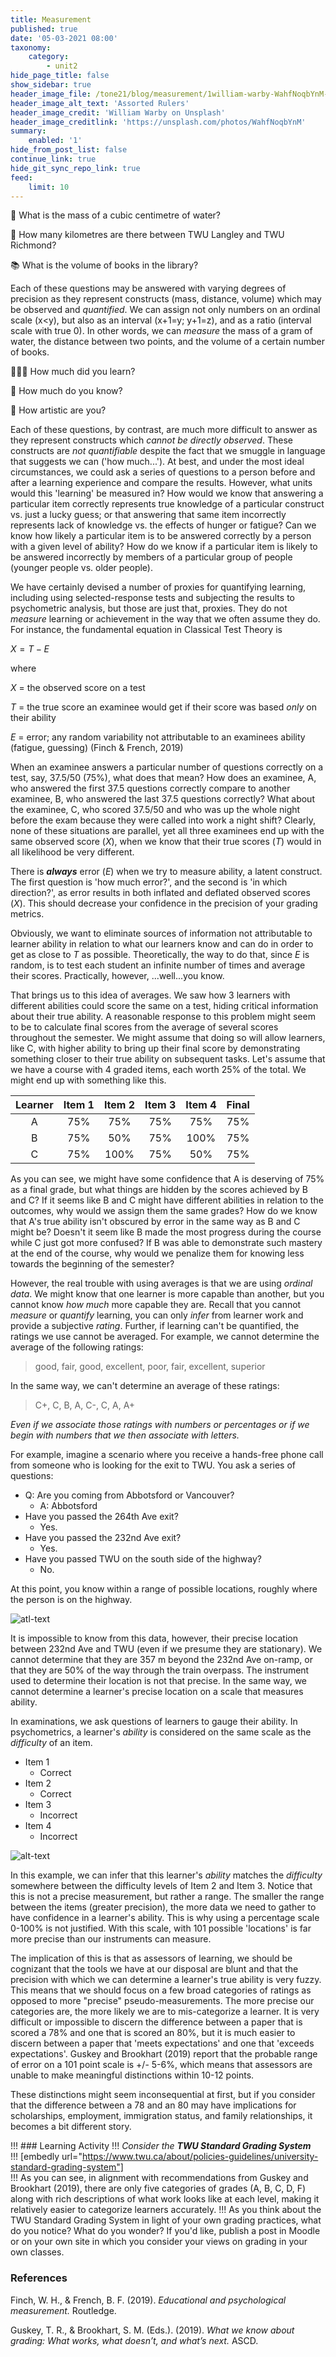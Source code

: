 ```yaml
---
title: Measurement
published: true
date: '05-03-2021 08:00'
taxonomy:
    category:
        - unit2
hide_page_title: false
show_sidebar: true
header_image_file: /tone21/blog/measurement/1william-warby-WahfNoqbYnM-unsplash.jpg
header_image_alt_text: 'Assorted Rulers'
header_image_credit: 'William Warby on Unsplash'
header_image_creditlink: 'https://unsplash.com/photos/WahfNoqbYnM'
summary:
    enabled: '1'
hide_from_post_list: false
continue_link: true
hide_git_sync_repo_link: true
feed:
    limit: 10
---
```


🌊 What is the mass of a cubic centimetre of water?

📏 How many kilometres are there between TWU Langley and TWU Richmond?

📚 What is the volume of books in the library?

Each of these questions may be answered with varying degrees of precision as they represent constructs (mass, distance, volume) which may be observed and *quantified*. We can assign not only numbers on an ordinal scale (x<y), but also as an interval (x+1=y; y+1=z), and as a ratio (interval scale with true 0). In other words, we can *measure* the mass of a gram of water, the distance between two points, and the volume of a certain number of books.

👩🏾‍🎓 How much did you learn?

📖 How much do you know?

🎨 How artistic are you?

Each of these questions, by contrast, are much more difficult to answer as they represent constructs which *cannot be directly observed*. These constructs are *not quantifiable* despite the fact that we smuggle in language that suggests we can ('how much...'). At best, and under the most ideal circumstances, we could ask a series of questions to a person before and after a learning experience and compare the results. However, what units would this 'learning' be measured in? How would we know that answering a particular item correctly represents true knowledge of a particular construct vs. just a lucky guess; or that answering that same item incorrectly represents lack of knowledge vs. the effects of hunger or fatigue? Can we know how likely a particular item is to be answered correctly by a person with a given level of ability? How do we know if a particular item is likely to be answered incorrectly by members of a particular group of people (younger people vs. older people).

We have certainly devised a number of proxies for quantifying learning, including using selected-response tests and subjecting the results to psychometric analysis, but those are just that, proxies. They do not *measure* learning or achievement in the way that we often assume they do. For instance, the fundamental equation in Classical Test Theory is

$X=T-E$

where

$X$ = the observed score on a test

$T$ = the true score an examinee would get if their score was based *only* on their ability

$E$ = error; any random variability not attributable to an examinees ability (fatigue, guessing) (Finch & French, 2019)

When an examinee answers a particular number of questions correctly on a test, say, 37.5/50 (75%), what does that mean? How does an examinee, A, who answered the first 37.5 questions correctly compare to another examinee, B, who answered the last 37.5 questions correctly? What about the examinee, C, who scored 37.5/50 and who was up the whole night before the exam because they were called into work a night shift? Clearly, none of these situations are parallel, yet all three examinees end up with the same observed score ($X$), when we know that their true scores ($T$) would in all likelihood be very different.

There is ***always*** error ($E$) when we try to measure ability, a latent construct. The first question is 'how much error?', and the second is 'in which direction?', as error results in both inflated and deflated observed scores ($X$). This should decrease your confidence in the precision of your grading metrics.

Obviously, we want to eliminate sources of information not attributable to learner ability in relation to what our learners know and can do in order to get as close to $T$ as possible. Theoretically, the way to do that, since $E$ is random, is to test each student an infinite number of times and average their scores. Practically, however, ...well...you know.

That brings us to this idea of averages. We saw how 3 learners with different abilities could score the same on a test, hiding critical information about their true ability. A reasonable response to this problem might seem to be to calculate final scores from the average of several scores throughout the semester. We might assume that doing so will allow learners, like C, with higher ability to bring up their final score by demonstrating something closer to their true ability on subsequent tasks. Let's assume that we have a course with 4 graded items, each worth 25% of the total. We might end up with something like this.

| Learner | Item 1 | Item 2| Item 3 | Item 4 | Final|
|:---:|:---:|:---:|:---:|:---:|:---:|
|A    | 75%  | 75%  | 75%  | 75%  | 75%  |
|B   | 75%  | 50%  | 75%  | 100%  | 75%   |
|C   | 75%  | 100%  | 75%  | 50%  | 75%  |

As you can see, we might have some confidence that A is deserving of 75% as a final grade, but what things are hidden by the scores achieved by B and C? If it seems like B and C might have different abilities in relation to the outcomes, why would we assign them the same grades? How do we know that A's true ability isn't obscured by error in the same way as B and C might be? Doesn't it seem like B made the most progress during the course while C just got more confused? If B was able to demonstrate such mastery at the end of the course, why would we penalize them for knowing less towards the beginning of the semester?

However, the real trouble with using averages is that we are using *ordinal data*. We might know that one learner is more capable than another, but you cannot know *how much* more capable they are. Recall that you cannot *measure* or *quantify* learning, you can only *infer* from learner work and provide a subjective *rating*. Further, if learning can't be quantified, the ratings we use cannot be averaged. For example, we cannot determine the average of the following ratings:

> good, fair, good, excellent, poor, fair, excellent, superior

In the same way, we can't determine an average of these ratings:

> C+, C, B, A, C-, C, A, A+

*Even if we associate those ratings with numbers or percentages or if we begin with numbers that we then associate with letters.*

For example, imagine a scenario where you receive a hands-free phone call from someone who is looking for the exit to TWU. You ask a series of questions:

- Q: Are you coming from Abbotsford or Vancouver?
    - A: Abbotsford
- Have you passed the 264th Ave exit?
    - Yes.
- Have you passed the 232nd Ave exit?
    - Yes.
- Have you passed TWU on the south side of the highway?
    - No.

At this point, you know within a range of possible locations, roughly where the person is on the highway.

![atl-text](map.png "locating a person on a map")

It is impossible to know from this data, however, their precise location between 232nd Ave and TWU (even if we presume they are stationary). We cannot determine that they are 357 m beyond the 232nd Ave on-ramp, or that they are 50% of the way through the train overpass. The instrument used to determine their location is not that precise. In the same way, we cannot determine a learner's precise location on a scale that measures ability.

In examinations, we ask questions of learners to gauge their ability. In psychometrics, a learner's *ability* is considered on the same scale as the *difficulty* of an item.

- Item 1
    - Correct
- Item 2
    - Correct
- Item 3
    - Incorrect
- Item 4
    - Incorrect

![alt-text](ability.png "locating a person on an ability scale")

In this example, we can infer that this learner's *ability* matches the *difficulty* somewhere between the difficulty levels of Item 2 and Item 3. Notice that this is not a precise measurement, but rather a range. The smaller the range between the items (greater precision), the more data we need to gather to have confidence in a learner's ability. This is why using a percentage scale 0-100% is not justified. With this scale, with 101 possible 'locations' is far more precise than our instruments can measure.

The implication of this is that as assessors of learning, we should be cognizant that the tools we have at our disposal are blunt and that the precision with which we can determine a learner's true ability is very fuzzy. This means that we should focus on a few broad categories of ratings as opposed to more "precise" pseudo-measurements. The more precise our categories are, the more likely we are to mis-categorize a learner. It is very difficult or impossible to discern the difference between a paper that is scored a 78% and one that is scored an 80%, but it is much easier to discern between a paper that 'meets expectations' and one that 'exceeds expectations'. Guskey and Brookhart (2019) report that the probable range of error on a 101 point scale is +/- 5-6%, which means that assessors are unable to make meaningful distinctions within 10-12 points.

These distinctions might seem inconsequential at first, but if you consider that the difference between a 78 and an 80 may have implications for scholarships, employment, immigration status, and family relationships, it becomes a bit different story.

!!! ### Learning Activity
!!! *Consider the **TWU Standard Grading System***  
!!! [embedly url="https://www.twu.ca/about/policies-guidelines/university-standard-grading-system"]   
!!! As you can see, in alignment with recommendations from Guskey and Brookhart (2019), there are only five categories of grades (A, B, C, D, F) along with rich descriptions of what work looks like at each level, making it relatively easier to categorize learners accurately.
!!! As you think about the TWU Standard Grading System in light of your own grading practices, what do you notice? What do you wonder? If you'd like, publish a post in Moodle or on your own site in which you consider your views on grading in your own classes.

### References

Finch, W. H., & French, B. F. (2019). *Educational and psychological measurement.* Routledge.

Guskey, T. R., & Brookhart, S. M. (Eds.). (2019). *What we know about grading: What works, what doesn’t, and what’s next.* ASCD.
